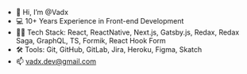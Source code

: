 - 👋 Hi, I’m @Vadx
- 💻 10+ Years Experience in Front-end Development
- 👨‍💻 Tech Stack: React, ReactNative, Next.js, Gatsby.js, Redax, Redax Saga, GraphQL, TS, Formik, React Hook Form
- 🛠 Tools: Git, GitHub, GitLab, Jira, Heroku, Figma, Skatch
- 📫 vadx.dev@gmail.com

<!---
Vadx/Vadx is a ✨ special ✨ repository because its `README.md` (this file) appears on your GitHub profile.
You can click the Preview link to take a look at your changes.
--->
